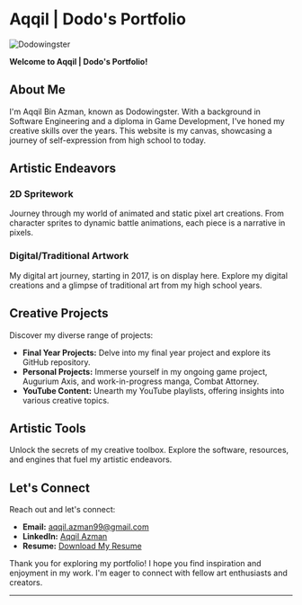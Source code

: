 # Aqqil | Dodo's Portfolio
![Dodowingster](https://cdn.discordapp.com/attachments/1153557771434852413/1153699252799819847/image.png)

**Welcome to Aqqil | Dodo's Portfolio!**

## About Me

I'm Aqqil Bin Azman, known as Dodowingster. With a background in Software Engineering and a diploma in Game Development, I've honed my creative skills over the years. This website is my canvas, showcasing a journey of self-expression from high school to today.

## Artistic Endeavors

### 2D Spritework

Journey through my world of animated and static pixel art creations. From character sprites to dynamic battle animations, each piece is a narrative in pixels.

### Digital/Traditional Artwork

My digital art journey, starting in 2017, is on display here. Explore my digital creations and a glimpse of traditional art from my high school years.

## Creative Projects

Discover my diverse range of projects:

- **Final Year Projects:** Delve into my final year project and explore its GitHub repository.
- **Personal Projects:** Immerse yourself in my ongoing game project, Augurium Axis, and work-in-progress manga, Combat Attorney.
- **YouTube Content:** Unearth my YouTube playlists, offering insights into various creative topics.

## Artistic Tools

Unlock the secrets of my creative toolbox. Explore the software, resources, and engines that fuel my artistic endeavors.

## Let's Connect

Reach out and let's connect:

- **Email:** [aqqil.azman99@gmail.com](mailto:aqqil.azman99@gmail.com)
- **LinkedIn:** [Aqqil Azman](https://www.linkedin.com/in/aqqilazman/)
- **Resume:** [Download My Resume](Resources/Aqqils_Resume.pdf)

Thank you for exploring my portfolio! I hope you find inspiration and enjoyment in my work. I'm eager to connect with fellow art enthusiasts and creators.

---
